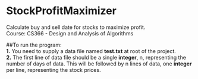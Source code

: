 # StockProfitMaximizer
Calculate buy and sell date for stocks to maximize profit.</br>
Course: CS366 - Design and Analysis of Algorithms

##To run the program:</br>
**1.** You need to supply a data file named **test.txt** at root of the project.</br>
**2.** The first line of data file should be a single **integer**, n, representing the number of days of data. This will be followed by n lines of data, one **integer** per line, representing the stock prices.
